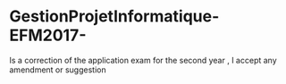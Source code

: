 # GestionProjetInformatique-EFM2017-
Is a correction of the application exam for the second year , I accept any amendment or suggestion
